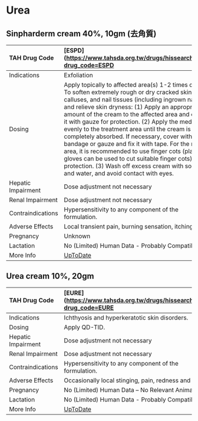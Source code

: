 # Urea

## Sinpharderm cream 40%, 10gm (去角質)

| TAH Drug Code      | [ESPD](https://www.tahsda.org.tw/drugs/hissearch.php?drug_code=ESPD                                                                                                                                                                                                                                                                                                                                                                                                                                                                                                                                                                                                     |
|:-------------------|:------------------------------------------------------------------------------------------------------------------------------------------------------------------------------------------------------------------------------------------------------------------------------------------------------------------------------------------------------------------------------------------------------------------------------------------------------------------------------------------------------------------------------------------------------------------------------------------------------------------------------------------------------------------------|
| Indications        | Exfoliation                                                                                                                                                                                                                                                                                                                                                                                                                                                                                                                                                                                                                                                             |
| Dosing             | Apply topically to affected area(s) 1-2 times daily. To soften extremely rough or dry cracked skin, calluses, and nail tissues (including ingrown nails) and relieve skin dryness: (1) Apply an appropriate amount of the cream to the affected area and cover it with gauze for protection. (2) Apply the medicine evenly to the treatment area until the cream is completely absorbed. If necessary, cover with a bandage or gauze and fix it with tape. For the nail area, it is recommended to use finger cots (plastic gloves can be used to cut suitable finger cots) for protection. (3) Wash off excess cream with soap and water, and avoid contact with eyes. |
| Hepatic Impairment | Dose adjustment not necessary                                                                                                                                                                                                                                                                                                                                                                                                                                                                                                                                                                                                                                           |
| Renal Impairment   | Dose adjustment not necessary                                                                                                                                                                                                                                                                                                                                                                                                                                                                                                                                                                                                                                           |
| Contraindications  | Hypersensitivity to any component of the formulation.                                                                                                                                                                                                                                                                                                                                                                                                                                                                                                                                                                                                                   |
| Adverse Effects    | Local transient pain, burning sensation, itching.                                                                                                                                                                                                                                                                                                                                                                                                                                                                                                                                                                                                                       |
| Pregnancy          | Unknown                                                                                                                                                                                                                                                                                                                                                                                                                                                                                                                                                                                                                                                                 |
| Lactation          | No (Limited) Human Data - Probably Compatible                                                                                                                                                                                                                                                                                                                                                                                                                                                                                                                                                                                                                           |
| More Info          | [UpToDate](https://www.uptodate.com/contents/urea-drug-information)                                                                                                                                                                                                                                                                                                                                                                                                                                                                                                                                                                                                     |

## Urea cream 10%, 20gm

| TAH Drug Code      | [EURE](https://www.tahsda.org.tw/drugs/hissearch.php?drug_code=EURE   |
|:-------------------|:----------------------------------------------------------------------|
| Indications        | Ichthyosis and hyperkeratotic skin disorders.                         |
| Dosing             | Apply QD-TID.                                                         |
| Hepatic Impairment | Dose adjustment not necessary                                         |
| Renal Impairment   | Dose adjustment not necessary                                         |
| Contraindications  | Hypersensitivity to any component of the formulation.                 |
| Adverse Effects    | Occasionally local stinging, pain, redness and itch.                  |
| Pregnancy          | No (Limited) Human Data – No Relevant Animal Data                     |
| Lactation          | No (Limited) Human Data - Probably Compatible                         |
| More Info          | [UpToDate](https://www.uptodate.com/contents/urea-drug-information)   |

